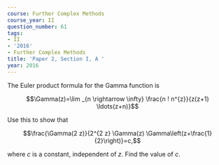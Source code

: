 ```yaml
---
course: Further Complex Methods
course_year: II
question_number: 61
tags:
- II
- '2016'
- Further Complex Methods
title: 'Paper 2, Section I, A '
year: 2016
---
```




The Euler product formula for the Gamma function is

$$\Gamma(z)=\lim _{n \rightarrow \infty} \frac{n ! n^{z}}{z(z+1) \ldots(z+n)}$$

Use this to show that

$$\frac{\Gamma(2 z)}{2^{2 z} \Gamma(z) \Gamma\left(z+\frac{1}{2}\right)}=c,$$

where $c$ is a constant, independent of $z$. Find the value of $c$.